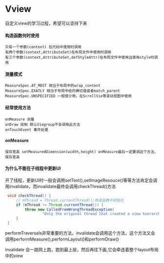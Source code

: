 # Vview

自定义view的学习过程，希望可以坚持下来

#### 构造函数何时使用

    只有一个参数(context) 在代码中使用时调用
    有两个参数(context,AttributeSet)在布局文件中使用时调用
    有三个参数(context,AttributeSet,defStyleAttr)在布局文件中使用且使用style时调用

#### 测量模式

    MeasureSpec.AT_MOST 相当于布局中的wrap_content
    MeasureSpec.EXATLY 相当于布局中给的确切值或者match_parent
    MeasureSpec.UNSPECIFIED 一般很少用，在ScrollVie等滚动视图中使用

#### 经常使用方法

    onMeasure 测量
    onDraw 绘制 默认Viegroup不会调用此方法
    onTouchEvent 事件处理

#### onMeasure

    保存宽高 setMeasuredDimension(width,height) onMeasure最后一定要调这个方法，保存宽高

#### 为什么不能在子线程中更新UI

​		开了线程，更新UI时一般会调用setText(),setImageResouce()等等方法肯定会调用invalidate，而invalidate最终会调用checkThread()方法

```java
 void checkThread() {
     // mThread = Thread.currentThread();构造函数中初始化
     if (mThread != Thread.currentThread()) {
         throw new CalledFromWrongThreadException(
                 "Only the original thread that created a view hierarchy can touch its views.");
     }
 }
```

performTraversals非常重要的方法，invalidate会调用这个方法，这个方法又会调用performMeasure(),performLayout()和performDraw()

invalidate 会一路网上跑，跑到最上层，然后再往下画,它会牵连着整个layout布局中的view


